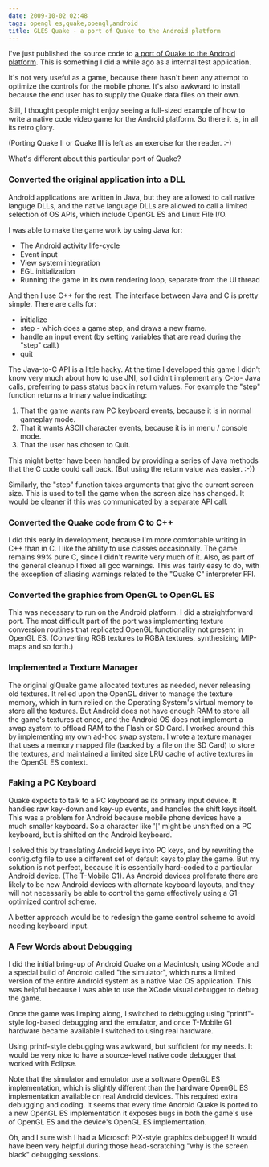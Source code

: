 ```yaml
---
date: 2009-10-02 02:48
tags: opengl es,quake,opengl,android
title: GLES Quake - a port of Quake to the Android platform
---
```


I've just published the source code to
[a port of Quake to the Android platform](http://code.google.com/p/glesquake).
This is something I did a while ago as a internal test application.

It's not very useful as a game, because there hasn't been any attempt to
optimize the controls for the mobile phone. It's also awkward to install
because the end user has to supply the Quake data files on their own.

Still, I thought people might enjoy seeing a full-sized example of how to
write a native code video game for the Android platform. So there it is, in
all its retro glory.

(Porting Quake II or Quake III is left as an exercise for the reader. :-)

What's different about this particular port of Quake?

### Converted the original application into a DLL

Android applications are written in Java, but they are
allowed to call native languge DLLs, and the native language DLLs are allowed
to call a limited selection of OS APIs, which include OpenGL ES and Linux File
I/O.

I was able to make the game work by using Java for:

* The Android activity life-cycle
* Event input
* View system integration
* EGL initialization
* Running the game in its own rendering loop, separate from the UI thread

And then I use C++ for the rest. The interface between Java and C is pretty
simple. There are calls for:

* initialize
* step - which does a game step, and draws a new frame.
* handle an input event (by setting variables that are read during the "step" call.)
* quit

The Java-to-C API is a little hacky. At the time I developed this game I
didn't know very much about how to use JNI, so I didn't implement any C-to-
Java calls, preferring to pass status back in return values. For example the
"step" function returns a trinary value indicating:

1. That the game wants raw PC keyboard events, because it is in normal gameplay mode.
2. That it wants ASCII character events, because it is in menu / console mode.
3. That the user has chosen to Quit.

This might better have been handled by providing a series of Java methods that
the C code could call back. (But using the return value was easier. :-))

Similarly, the "step" function takes arguments that give the current screen
size. This is used to tell the game when the screen size has changed. It would
be cleaner if this was communicated by a separate API call.

### Converted the Quake code from C to C++

I did this early in development, because I'm more
comfortable writing in C++ than in C. I like the ability to use classes
occasionally. The game remains 99% pure C, since I didn't rewrite very much of
it. Also, as part of the general cleanup I fixed all gcc warnings. This was
fairly easy to do, with the exception of aliasing warnings related to the
"Quake C" interpreter FFI.

### Converted the graphics from OpenGL to OpenGL ES

This was necessary to run on the Android platform. I did a straightforward
port. The most difficult part of the port was implementing texture conversion
routines that replicated OpenGL functionality not present in OpenGL ES.
(Converting RGB textures to RGBA textures, synthesizing MIP-maps and so
forth.)

### Implemented a Texture Manager

The original glQuake game allocated
textures as needed, never releasing old textures. It relied upon the OpenGL
driver to manage the texture memory, which in turn relied on the Operating
System's virtual memory to store all the textures. But Android does not have
enough RAM to store all the game's textures at once, and the Android OS does
not implement a swap system to offload RAM to the Flash or SD Card. I worked
around this by implementing my own ad-hoc swap system. I wrote a texture
manager that uses a memory mapped file (backed by a file on the SD Card) to
store the textures, and maintained a limited size LRU cache of active textures
in the OpenGL ES context.

### Faking a PC Keyboard

Quake expects to talk to a PC keyboard as its primary
input device. It handles raw key-down and key-up events, and handles the shift
keys itself. This was a problem for Android because mobile phone devices have
a much smaller keyboard. So a character like '[' might be unshifted on a PC
keyboard, but is shifted on the Android keyboard.

I solved this by translating
Android keys into PC keys, and by rewriting the config.cfg file to use a
different set of default keys to play the game. But my solution is not
perfect, because it is essentially hard-coded to a particular Android device.
(The T-Mobile G1). As Android devices proliferate there are likely to be new
Android devices with alternate keyboard layouts, and they will not necessarily
be able to control the game effectively using a G1-optimized control scheme.

A better approach would be to redesign the game control scheme to avoid needing
keyboard input.

### A Few Words about Debugging

I did the initial bring-up of
Android Quake on a Macintosh, using XCode and a special build of Android
called "the simulator", which runs a limited version of the entire Android
system as a native Mac OS application. This was helpful because I was able to
use the XCode visual debugger to debug the game.

Once the game was limping
along, I switched to debugging using "printf"-style log-based debugging and
the emulator, and once T-Mobile G1 hardware became available I switched to
using real hardware.

Using printf-style debugging was awkward, but sufficient
for my needs. It would be very nice to have a source-level native code
debugger that worked with Eclipse.

Note that the simulator and emulator use a
software OpenGL ES implementation, which is slightly different than the
hardware OpenGL ES implementation available on real Android devices. This
required extra debugging and coding. It seems that every time Android Quake is
ported to a new OpenGL ES implementation it exposes bugs in both the game's
use of OpenGL ES and the device's OpenGL ES implementation.

Oh, and I sure
wish I had a Microsoft PIX-style graphics debugger! It would have been very
helpful during those head-scratching "why is the screen black" debugging
sessions.
